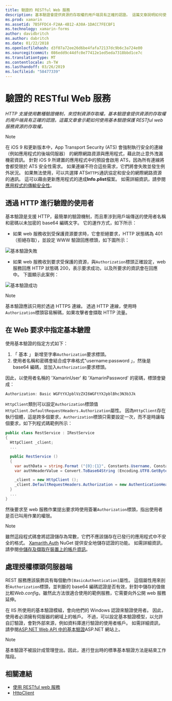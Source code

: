 ```yaml
---
title: 驗證的 RESTful Web 服務
description: 基本驗證會提供資源的存取權的用戶端具有正確的認證。 這篇文章說明如何使用基本驗證保護 RESTful web 服務資源的存取權。
ms.prod: xamarin
ms.assetid: 7B5FFDC4-F2AA-4B12-A30A-1DACC7FECBF1
ms.technology: xamarin-forms
author: davidbritch
ms.author: dabritch
ms.date: 01/22/2018
ms.openlocfilehash: d3f07a72ee26d6be4fafa72137dc9b6c3a724e00
ms.sourcegitcommit: 086edd9c44dfc0e77412e1ed5eda7318bbd1ce7c
ms.translationtype: MT
ms.contentlocale: zh-TW
ms.lasthandoff: 03/26/2019
ms.locfileid: "58477339"
---
```

# <a name="authenticating-a-restful-web-service"></a>驗證的 RESTful Web 服務

_HTTP 支援使用數種驗證機制，來控制資源存取權。基本驗證會提供資源的存取權的用戶端具有正確的認證。這篇文章會示範如何使用基本驗證保護 RESTful web 服務資源的存取權。_

> [!NOTE]
> 在 iOS 9 和更新版本中，App Transport Security (ATS) 會強制執行安全的連線 （例如應用程式的後端伺服器） 的網際網路資源與應用程式，藉此防止意外洩漏機密資訊。 針對 iOS 9 所建置的應用程式中的預設會啟用 ATS，因為所有連線將會都受限於 ATS 安全性需求。 如果連線不符合這些需求，它們將會失敗並發生例外狀況。
> 如果無法使用，可以共選擇 ATS`HTTPS`通訊協定和安全的網際網路資源的通訊。 這可以藉由更新應用程式的達成**Info.plist**檔案。 如需詳細資訊，請參閱[應用程式的傳輸安全性](~/ios/app-fundamentals/ats.md)。

## <a name="authenticating-users-over-http"></a>透過 HTTP 進行驗證的使用者

基本驗證是支援 HTTP，最簡單的驗證機制，而且牽涉到用戶端傳送的使用者名稱和密碼以未加密的 base64 編碼文字。 它的運作方式，如下所示：

- 如果 web 服務收到受保護資源要求時，它會拒絕要求，HTTP 狀態碼為 401 （拒絕存取），並設定 WWW 驗證回應標頭，如下圖所示：

![](rest-images/basic-authentication-fail.png "基本驗證失敗")

- 如果 web 服務收到要求受保護的資源，與`Authorization`標頭正確設定，web 服務回應 HTTP 狀態碼 200，表示要求成功，以及所要求的資訊會在回應中。 下圖顯示此案例：

![](rest-images/basic-authentication-success.png "基本驗證成功")

> [!NOTE]
> 基本驗證應該只用於透過 HTTPS 連線。 透過 HTTP 連線，使用時<code>Authorization</code>標頭容易解碼，如果攻擊者會擷取 HTTP 流量。

## <a name="specifying-basic-authentication-in-a-web-request"></a>在 Web 要求中指定基本驗證

使用基本驗證的指定方式如下：

1. 「 基本 」 新增至字串`Authorization`要求標頭。
1. 使用者名稱和密碼會結合成字串格式"username:password 」，然後是 base64 編碼，並加入`Authorization`要求標頭。

因此，以使用者名稱的 'XamarinUser' 和 'XamarinPassword' 的密碼，標頭會變成：

```csharp
Authorization: Basic WGFtYXJpblVzZXI6WGFtYXJpblBhc3N3b3Jk
```

`HttpClient`類別可以設定`Authorization`標頭值`HttpClient.DefaultRequestHeaders.Authorization`屬性。 因為`HttpClient`存在執行個體，這是跨多個要求，`Authorization`標頭只需要設定一次，而不是時讓每個要求，如下列程式碼範例所示：

```csharp
public class RestService : IRestService
{
  HttpClient _client;
  ...

  public RestService ()
  {
    var authData = string.Format ("{0}:{1}", Constants.Username, Constants.Password);
    var authHeaderValue = Convert.ToBase64String (Encoding.UTF8.GetBytes (authData));

    _client = new HttpClient ();
    _client.DefaultRequestHeaders.Authorization = new AuthenticationHeaderValue ("Basic", authHeaderValue);
  }
  ...
}
```

然後要求至 web 服務作業提出要求時使用簽署`Authorization`標頭，指出使用者是否已叫用作業的權限。

> [!NOTE]
> 雖然這段程式碼會將認證儲存為常數，它們不應該儲存在已發行的應用程式中不安全的格式。 [Xamarith.Auth](https://www.nuget.org/packages/Xamarin.Auth/) NuGet 提供安全地儲存認證的功能。 如需詳細資訊，請參閱[中儲存及擷取在裝置上的帳戶資訊](~/xamarin-forms/data-cloud/authentication/oauth.md)。

## <a name="processing-the-authorization-header-server-side"></a>處理授權標頭伺服器端

REST 服務應該裝飾具有每個動作`[BasicAuthentication]`屬性。 這個屬性用來剖析`Authorization`標頭，並判斷的 base64 編碼認證是否有效，針對中儲存的值做比較*Web.config*。雖然此方法很適合使用的範例服務，它需要向外公開 web 服務延伸。

在 IIS 所使用的基本驗證模組，會向他們的 Windows 認證來驗證使用者。 因此，使用者必須擁有伺服器的網域上的帳戶。 不過，可以設定基本驗證模型，以允許自訂驗證，會對外部來源，例如資料庫進行驗證的使用者帳戶。 如需詳細資訊，請參閱[ASP.NET Web API 中的基本驗證](http://www.asp.net/web-api/overview/security/basic-authentication)ASP.NET 網站上。

> [!NOTE]
> 基本驗證不被設計成管理登出。因此，進行登出時的標準基本驗證方法是結束工作階段。

## <a name="related-links"></a>相關連結

- [使用 RESTful web 服務](~/xamarin-forms/data-cloud/consuming/rest.md)
- [HttpClient](https://msdn.microsoft.com/library/system.net.http.httpclient(v=vs.110).aspx)
